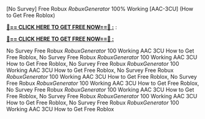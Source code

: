 [No Survey] Free Robux $Robux Generator$ 100% Working [AAC-3CU] (How to Get Free Roblox)

**[🔴== CLICK HERE TO GET FREE NOW==🔴 :](https://oercommons.s3.amazonaws.com/media/courseware/relatedresource/file/all-zit.html)**
:

**[🔴== CLICK HERE TO GET FREE NOW==🔴 :](https://oercommons.s3.amazonaws.com/media/courseware/relatedresource/file/gift-zit.html)**

 No Survey Free Robux $Robux Generator$ 100 Working AAC 3CU How to Get Free Roblox, No Survey Free Robux $Robux Generator$ 100 Working AAC 3CU How to Get Free Roblox, No Survey Free Robux $Robux Generator$ 100 Working AAC 3CU How to Get Free Roblox, No Survey Free Robux $Robux Generator$ 100 Working AAC 3CU How to Get Free Roblox, No Survey Free Robux $Robux Generator$ 100 Working AAC 3CU How to Get Free Roblox, No Survey Free Robux $Robux Generator$ 100 Working AAC 3CU How to Get Free Roblox, No Survey Free Robux $Robux Generator$ 100 Working AAC 3CU How to Get Free Roblox, No Survey Free Robux $Robux Generator$ 100 Working AAC 3CU How to Get Free Roblox
